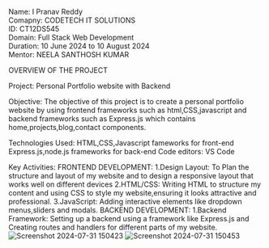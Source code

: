 Name: I Pranav Reddy  
Comapny: CODETECH IT SOLUTIONS  
ID: CT12DS545  
Domain: Full Stack Web Development  
Duration: 10 June 2024 to 10 August 2024  
Mentor: NEELA SANTHOSH KUMAR  

OVERVIEW OF THE PROJECT

Project: Personal Portfolio website with  Backend

Objective: The objective of this project is to create a personal portfolio website by using frontend frameworks such as html,CSS,javascript and backend frameworks such as Express.js which contains home,projects,blog,contact components.

Technologies Used:
HTML,CSS,Javascript fameworks for front-end
Express.js,node.js frameworks for back-end
Code editors: VS Code

Key Activities:
FRONTEND DEVELOPMENT:
1.Design Layout: To Plan the structure and layout of my website and to design a responsive layout that works well on different devices
2.HTML/CSS: Writing HTML to structure my content and using CSS to style my website,ensuring it looks attractive and professional.
3.JavaScript: Adding interactive elements like dropdown menus,sliders and modals.
BACKEND DEVELOPMENT:
1.Backend Framework: Setting up a backend using a framework like Express.js and Creating routes and handlers for different parts of my website.
![Screenshot 2024-07-31 150423](https://github.com/user-attachments/assets/c8444556-38c3-430c-aa4d-ac9569a395c8)
![Screenshot 2024-07-31 150453](https://github.com/user-attachments/assets/6d40792f-5987-4020-b0fd-c5f03a7e064f)

